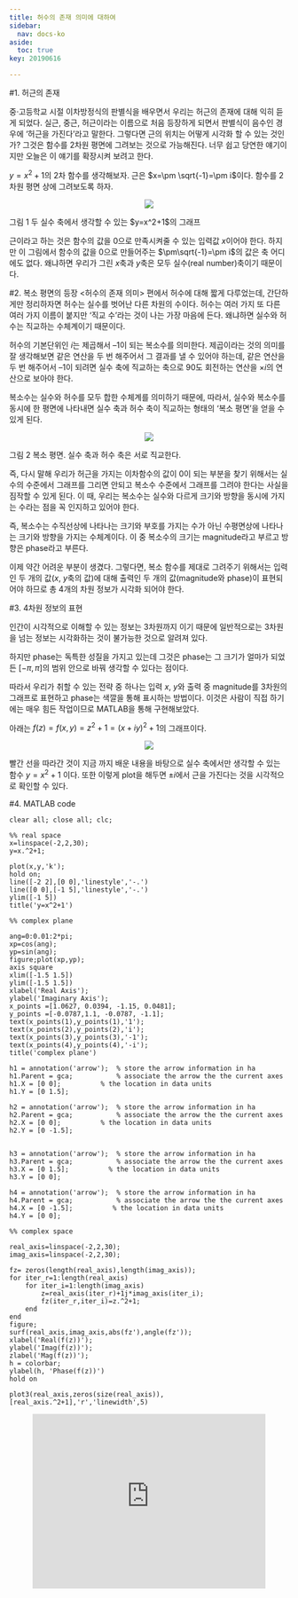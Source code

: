```yaml
---
title: 허수의 존재 의미에 대하여
sidebar:
  nav: docs-ko
aside:
  toc: true
key: 20190616

---
```



#1. 허근의 존재

중·고등학교 시절 이차방정식의 판별식을 배우면서 우리는 허근의 존재에 대해 익히 듣게 되었다. 실근, 중근, 허근이라는 이름으로 처음 등장하게 되면서 판별식이 음수인 경우에 ‘허근을 가진다’라고 말한다. 그렇다면 근의 위치는 어떻게 시각화 할 수 있는 것인가? 그것은 함수를 2차원 평면에 그려보는 것으로 가능해진다. 너무 쉽고 당연한 얘기이지만 오늘은 이 얘기를 확장시켜 보려고 한다.

$y=x^2+1$의 2차 함수를 생각해보자. 근은 $x=\pm \sqrt{-1}=\pm i$이다. 함수를 2차원 평면 상에 그려보도록 하자.


<p align="center">
  <img src="https://raw.githubusercontent.com/angeloyeo/angeloyeo.github.io/master/pics/2-3-imaginary_roots/noname01.png">
</p>
그림 1 두 실수 축에서 생각할 수 있는 $y=x^2+1$의 그래프</center>

근이라고 하는 것은 함수의 값을 0으로 만족시켜줄 수 있는 입력값 $x$이어야 한다. 하지만 이 그림에서 함수의 값을 0으로 만들어주는 $\pm\sqrt{-1}=\pm i$의 값은 축 어디에도 없다. 왜냐하면 우리가 그린 $x$축과 $y$축은 모두 실수(real number)축이기 때문이다.

#2. 복소 평면의 등장
<허수의 존재 의미> 편에서 허수에 대해 짧게 다루었는데, 간단하게만 정리하자면 허수는 실수를 벗어난 다른 차원의 수이다. 허수는 여러 가지 또 다른 여러 가지 이름이 붙지만 ‘직교 수’라는 것이 나는 가장 마음에 든다. 왜냐하면 실수와 허수는 직교하는 수체계이기 때문이다.

 허수의 기본단위인 $i$는 제곱해서 –1이 되는 복소수를 의미한다. 제곱이라는 것의 의미를 잘 생각해보면 같은 연산을 두 번 해주어서 그 결과를 낼 수 있어야 하는데, 같은 연산을 두 번 해주어서 –1이 되려면 실수 축에 직교하는 축으로 90도 회전하는 연산을 $\times i$의 연산으로 보아야 한다. 

복소수는 실수와 허수를 모두 합한 수체계를 의미하기 때문에, 따라서, 실수와 복소수를 동시에 한 평면에 나타내면 실수 축과 허수 축이 직교하는 형태의 ‘복소 평면’을 얻을 수 있게 된다. 

<p align="center">
  <img src="https://raw.githubusercontent.com/angeloyeo/angeloyeo.github.io/master/pics/2-3-imaginary_roots/noname02.png">
</p>
그림 2 복소 평면. 실수 축과 허수 축은 서로 직교한다.</center>

즉, 다시 말해 우리가 허근을 가지는 이차함수의 값이 0이 되는 부분을 찾기 위해서는 실수의 수준에서 그래프를 그리면 안되고 복소수 수준에서 그래프를 그려야 한다는 사실을 짐작할 수 있게 된다. 이 때, 우리는 복소수는 실수와 다르게 크기와 방향을 동시에 가지는 수라는 점을 꼭 인지하고 있어야 한다. 

즉, 복소수는 수직선상에 나타나는 크기와 부호를 가지는 수가 아닌 수평면상에 나타나는 크기와 방향을 가지는 수체계이다. 이 중 복소수의 크기는 magnitude라고 부르고 방향은 phase라고 부른다. 

이제 약간 어려운 부분이 생겼다. 그렇다면, 복소 함수를 제대로 그려주기 위해서는 입력인 두 개의 값($x$, $y$축의 값)에 대해 출력인 두 개의 값(magnitude와 phase)이 표현되어야 하므로 총 4개의 차원 정보가 시각화 되어야 한다.

#3. 4차원 정보의 표현

인간이 시각적으로 이해할 수 있는 정보는 3차원까지 이기 때문에 일반적으로는 3차원을 넘는 정보는 시각화하는 것이 불가능한 것으로 알려져 있다. 

하지만 phase는 독특한 성질을 가지고 있는데 그것은 phase는 그 크기가 얼마가 되었든 $[-\pi, \pi]$의 범위 안으로 바꿔 생각할 수 있다는 점이다. 

따라서 우리가 취할 수 있는 전략 중 하나는 입력 $x$, $y$와 출력 중 magnitude를 3차원의 그래프로 표현하고 phase는 색깔을 통해 표시하는 방법이다. 이것은 사람이 직접 하기에는 매우 힘든 작업이므로 MATLAB을 통해 구현해보았다. 

아래는 $f(z)=f(x,y)=z^2+1=(x+iy)^2+1$의 그래프이다.

<p align="center">
  <img src="https://raw.githubusercontent.com/angeloyeo/angeloyeo.github.io/master/pics/2-3-imaginary_roots/noname03.png">
</p>

빨간 선을 따라간 것이 지금 까지 배운 내용을 바탕으로 실수 축에서만 생각할 수 있는 함수 $y=x^2+1$ 이다. 또한 이렇게 plot을 해두면 $\pm i$에서 근을 가진다는 것을 시각적으로 확인할 수 있다.

#4. MATLAB code

    clear all; close all; clc;
    
    %% real space
    x=linspace(-2,2,30);
    y=x.^2+1;
    
    plot(x,y,'k');
    hold on;
    line([-2 2],[0 0],'linestyle','-.')
    line([0 0],[-1 5],'linestyle','-.')
    ylim([-1 5])
    title('y=x^2+1')
    
    %% complex plane
    
    ang=0:0.01:2*pi; 
    xp=cos(ang);
    yp=sin(ang);
    figure;plot(xp,yp);
    axis square
    xlim([-1.5 1.5])
    ylim([-1.5 1.5])
    xlabel('Real Axis');
    ylabel('Imaginary Axis');
    x_points =[1.0627, 0.0394, -1.15, 0.0481];
    y_points =[-0.0787,1.1, -0.0787, -1.1];
    text(x_points(1),y_points(1),'1');
    text(x_points(2),y_points(2),'i');
    text(x_points(3),y_points(3),'-1');
    text(x_points(4),y_points(4),'-i');
    title('complex plane')
    
    h1 = annotation('arrow');  % store the arrow information in ha
    h1.Parent = gca;           % associate the arrow the the current axes
    h1.X = [0 0];          % the location in data units
    h1.Y = [0 1.5];   
    
    h2 = annotation('arrow');  % store the arrow information in ha
    h2.Parent = gca;           % associate the arrow the the current axes
    h2.X = [0 0];          % the location in data units
    h2.Y = [0 -1.5];   
    
    
    h3 = annotation('arrow');  % store the arrow information in ha
    h3.Parent = gca;           % associate the arrow the the current axes
    h3.X = [0 1.5];          % the location in data units
    h3.Y = [0 0];   
    
    h4 = annotation('arrow');  % store the arrow information in ha
    h4.Parent = gca;           % associate the arrow the the current axes
    h4.X = [0 -1.5];          % the location in data units
    h4.Y = [0 0];   
    
    %% complex space
    
    real_axis=linspace(-2,2,30);
    imag_axis=linspace(-2,2,30);
     
    fz= zeros(length(real_axis),length(imag_axis));
    for iter_r=1:length(real_axis)
        for iter_i=1:length(imag_axis)
            z=real_axis(iter_r)+1j*imag_axis(iter_i);
            fz(iter_r,iter_i)=z.^2+1;
        end
    end
    figure;
    surf(real_axis,imag_axis,abs(fz'),angle(fz'));
    xlabel('Real(f(z))');
    ylabel('Imag(f(z))');
    zlabel('Mag(f(z))');
    h = colorbar;
    ylabel(h, 'Phase(f(z))')
    hold on
     
    plot3(real_axis,zeros(size(real_axis)),[real_axis.^2+1],'r','linewidth',5)


<center>
<iframe width="420" height="315" src="https://www.youtube.com/embed/DJD-s9jK6Tk" frameborder="0" allowfullscreen></iframe></center>
